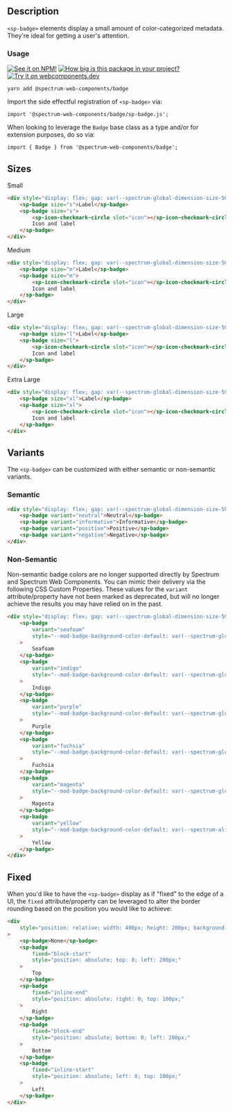 ## Description

`<sp-badge>` elements display a small amount of color-categorized metadata. They're ideal for getting a user's attention.

### Usage

[![See it on NPM!](https://img.shields.io/npm/v/@spectrum-web-components/badge?style=for-the-badge)](https://www.npmjs.com/package/@spectrum-web-components/badge)
[![How big is this package in your project?](https://img.shields.io/bundlephobia/minzip/@spectrum-web-components/badge?style=for-the-badge)](https://bundlephobia.com/result?p=@spectrum-web-components/badge)
[![Try it on webcomponents.dev](https://img.shields.io/badge/Try%20it%20on-webcomponents.dev-green?style=for-the-badge)](https://studio.webcomponents.dev/edit/qxPsOTrGAPB92LzPfk4P/src/index.ts?p=stories)

```
yarn add @spectrum-web-components/badge
```

Import the side effectful registration of `<sp-badge>` via:

```
import '@spectrum-web-components/badge/sp-badge.js';
```

When looking to leverage the `Badge` base class as a type and/or for extension purposes, do so via:

```
import { Badge } from '@spectrum-web-components/badge';
```

## Sizes

<sp-tabs selected="m" auto label="Size Attribute Options">
<sp-tab value="s">Small</sp-tab>
<sp-tab-panel value="s">

```html demo
<div style="display: flex; gap: var(--spectrum-global-dimension-size-50);">
    <sp-badge size="s">Label</sp-badge>
    <sp-badge size="s">
        <sp-icon-checkmark-circle slot="icon"></sp-icon-checkmark-circle>
        Icon and label
    </sp-badge>
</div>
```

</sp-tab-panel>
<sp-tab value="m">Medium</sp-tab>
<sp-tab-panel value="m">

```html demo
<div style="display: flex; gap: var(--spectrum-global-dimension-size-50);">
    <sp-badge size="m">Label</sp-badge>
    <sp-badge size="m">
        <sp-icon-checkmark-circle slot="icon"></sp-icon-checkmark-circle>
        Icon and label
    </sp-badge>
</div>
```

</sp-tab-panel>
<sp-tab value="l">Large</sp-tab>
<sp-tab-panel value="l">

```html demo
<div style="display: flex; gap: var(--spectrum-global-dimension-size-50);">
    <sp-badge size="l">Label</sp-badge>
    <sp-badge size="l">
        <sp-icon-checkmark-circle slot="icon"></sp-icon-checkmark-circle>
        Icon and label
    </sp-badge>
</div>
```

</sp-tab-panel>
<sp-tab value="xl">Extra Large</sp-tab>
<sp-tab-panel value="xl">

```html demo
<div style="display: flex; gap: var(--spectrum-global-dimension-size-50);">
    <sp-badge size="xl">Label</sp-badge>
    <sp-badge size="xl">
        <sp-icon-checkmark-circle slot="icon"></sp-icon-checkmark-circle>
        Icon and label
    </sp-badge>
</div>
```

</sp-tab-panel>
</sp-tabs>

## Variants

The `<sp-badge>` can be customized with either semantic or non-semantic variants.

### Semantic

```html demo
<div style="display: flex; gap: var(--spectrum-global-dimension-size-50);">
    <sp-badge variant="neutral">Neutral</sp-badge>
    <sp-badge variant="informative">Informative</sp-badge>
    <sp-badge variant="positive">Positive</sp-badge>
    <sp-badge variant="negative">Negative</sp-badge>
</div>
```

### Non-Semantic

Non-semantic badge colors are no longer supported directly by Spectrum and Spectrum Web Components. You can mimic their delivery via the following CSS Custom Properties. These values for the `variant` attribute/property have not been marked as deprecated, but will no longer achieve the results you may have relied on in the past.

```html demo
<div style="display: flex; gap: var(--spectrum-global-dimension-size-50);">
    <sp-badge
        variant="seafoam"
        style="--mod-badge-background-color-default: var(--spectrum-global-color-static-seafoam-600)"
    >
        Seafoam
    </sp-badge>
    <sp-badge
        variant="indigo"
        style="--mod-badge-background-color-default: var(--spectrum-global-color-static-indigo-600)"
    >
        Indigo
    </sp-badge>
    <sp-badge
        variant="purple"
        style="--mod-badge-background-color-default: var(--spectrum-global-color-static-purple-600)"
    >
        Purple
    </sp-badge>
    <sp-badge
        variant="fuchsia"
        style="--mod-badge-background-color-default: var(--spectrum-global-color-static-fuchsia-600)"
    >
        Fuchsia
    </sp-badge>
    <sp-badge
        variant="magenta"
        style="--mod-badge-background-color-default: var(--spectrum-global-color-static-magenta-600)"
    >
        Magenta
    </sp-badge>
    <sp-badge
        variant="yellow"
        style="--mod-badge-background-color-default: var(--spectrum-alias-background-color-yellow-default); --mod-badge-label-icon-color-white: var(--spectrum-global-color-static-black);"
    >
        Yellow
    </sp-badge>
</div>
```

## Fixed

When you'd like to have the `<sp-badge>` display as if "fixed" to the edge of a UI, the `fixed` attribute/property can be leveraged to alter the border rounding based on the position you would like to achieve:

```html
<div
    style="position: relative; width: 400px; height: 200px; background: #eee; max-width: 100%"
>
    <sp-badge>None</sp-badge>
    <sp-badge
        fixed="block-start"
        style="position: absolute; top: 0; left: 200px;"
    >
        Top
    </sp-badge>
    <sp-badge
        fixed="inline-end"
        style="position: absolute; right: 0; top: 100px;"
    >
        Right
    </sp-badge>
    <sp-badge
        fixed="block-end"
        style="position: absolute; bottom: 0; left: 200px;"
    >
        Bottom
    </sp-badge>
    <sp-badge
        fixed="inline-start"
        style="position: absolute; left: 0; top: 100px;"
    >
        Left
    </sp-badge>
</div>
```
